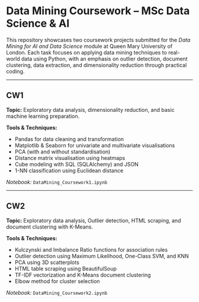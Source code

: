# Data Mining Coursework – MSc Data Science & AI

This repository showcases two coursework projects submitted for the *Data Mining for AI and Data Science* module at Queen Mary University of London. Each task focuses on applying data mining techniques to real-world data using Python, with an emphasis on outlier detection, document clustering, data extraction, and dimensionality reduction through practical coding.

---

## CW1

**Topic:** 
Exploratory data analysis, dimensionality reduction, and basic machine learning preparation.

**Tools & Techniques:**
- Pandas for data cleaning and transformation  
- Matplotlib & Seaborn for univariate and multivariate visualisations  
- PCA (with and without standardisation)  
- Distance matrix visualisation using heatmaps  
- Cube modeling with SQL (SQLAlchemy) and JSON  
- 1-NN classification using Euclidean distance   

*Notebook:* `DataMining_Coursework1.ipynb`

---

## CW2

**Topic:** 
Exploratory data analysis, Outlier detection, HTML scraping, and document clustering with K-Means.

**Tools & Techniques:**
- Kulczynski and Imbalance Ratio functions for association rules  
- Outlier detection using Maximum Likelihood, One-Class SVM, and KNN  
- PCA using 3D scatterplots  
- HTML table scraping using BeautifulSoup  
- TF-IDF vectorization and K-Means document clustering  
- Elbow method for cluster selection    

*Notebook:* `DataMining_Coursework2.ipynb`
